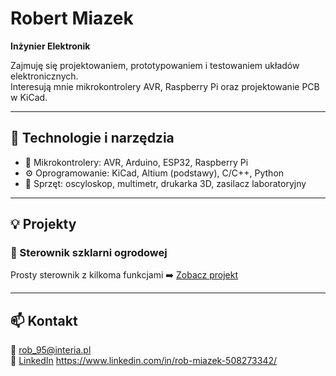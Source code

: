 # Robert Miazek
**Inżynier Elektronik**

Zajmuję się projektowaniem, prototypowaniem i testowaniem układów elektronicznych.  
Interesują mnie mikrokontrolery AVR, Raspberry Pi oraz projektowanie PCB w KiCad.

---

## 🔧 Technologie i narzędzia
- 🧠 Mikrokontrolery: AVR, Arduino, ESP32, Raspberry Pi  
- ⚙️ Oprogramowanie: KiCad, Altium (podstawy), C/C++, Python  
- 🔬 Sprzęt: oscyloskop, multimetr, drukarka 3D, zasilacz laboratoryjny

---

## 💡 Projekty
### 🔸 Sterownik szklarni ogrodowej
Prosty sterownik z kilkoma funkcjami 
➡️ [Zobacz projekt](link_do_repozytorium)



---

## 📫 Kontakt
📧 rob_95@interia.pl  
🔗 [LinkedIn](#) https://www.linkedin.com/in/rob-miazek-508273342/
